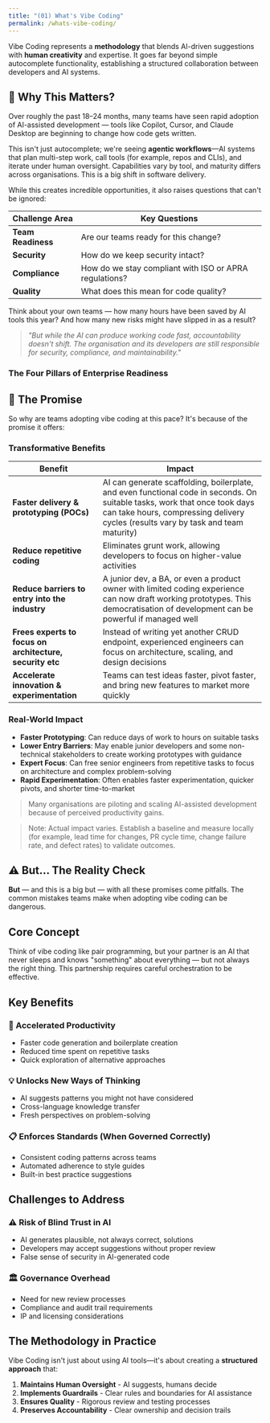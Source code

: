 ```yaml
---
title: "(01) What's Vibe Coding"
permalink: /whats-vibe-coding/
---
```


Vibe Coding represents a **methodology** that blends AI-driven suggestions with **human creativity** and expertise. It goes far beyond simple autocomplete functionality, establishing a structured collaboration between developers and AI systems.

## 🤔 Why This Matters?

Over roughly the past 18–24 months, many teams have seen rapid adoption of AI-assisted development — tools like Copilot, Cursor, and Claude Desktop are beginning to change how code gets written.

This isn't just autocomplete; we're seeing **agentic workflows**—AI systems that plan multi-step work, call tools (for example, repos and CLIs), and iterate under human oversight. Capabilities vary by tool, and maturity differs across organisations. This is a big shift in software delivery.

While this creates incredible opportunities, it also raises questions that can't be ignored:

| Challenge Area | Key Questions |
|----------------|---------------|
| **Team Readiness** | Are our teams ready for this change? |
| **Security** | How do we keep security intact? |
| **Compliance** | How do we stay compliant with ISO or APRA regulations? |
| **Quality** | What does this mean for code quality? |

Think about your own teams — how many hours have been saved by AI tools this year? And how many new risks might have slipped in as a result?

> *"But while the AI can produce working code fast, accountability doesn't shift. The organisation and its developers are still responsible for security, compliance, and maintainability."*

### The Four Pillars of Enterprise Readiness

## 🚀 The Promise

So why are teams adopting vibe coding at this pace? It's because of the promise it offers:

### Transformative Benefits

| Benefit | Impact |
|---------|--------|
| **Faster delivery & prototyping (POCs)** | AI can generate scaffolding, boilerplate, and even functional code in seconds. On suitable tasks, work that once took days can take hours, compressing delivery cycles (results vary by task and team maturity) |
| **Reduce repetitive coding** | Eliminates grunt work, allowing developers to focus on higher-value activities |
| **Reduce barriers to entry into the industry** | A junior dev, a BA, or even a product owner with limited coding experience can now draft working prototypes. This democratisation of development can be powerful if managed well |
| **Frees experts to focus on architecture, security etc** | Instead of writing yet another CRUD endpoint, experienced engineers can focus on architecture, scaling, and design decisions |
| **Accelerate innovation & experimentation** | Teams can test ideas faster, pivot faster, and bring new features to market more quickly |

### Real-World Impact

- **Faster Prototyping**: Can reduce days of work to hours on suitable tasks
- **Lower Entry Barriers**: May enable junior developers and some non-technical stakeholders to create working prototypes with guidance
- **Expert Focus**: Can free senior engineers from repetitive tasks to focus on architecture and complex problem-solving
- **Rapid Experimentation**: Often enables faster experimentation, quicker pivots, and shorter time-to-market

> Many organisations are piloting and scaling AI-assisted development because of perceived productivity gains.

> Note: Actual impact varies. Establish a baseline and measure locally (for example, lead time for changes, PR cycle time, change failure rate, and defect rates) to validate outcomes.

## ⚠️ But... The Reality Check

**But** — and this is a big but — with all these promises come pitfalls. The common mistakes teams make when adopting vibe coding can be dangerous.

## Core Concept

Think of vibe coding like pair programming, but your partner is an AI that never sleeps and knows "something" about everything — but not always the right thing. This partnership requires careful orchestration to be effective.

## Key Benefits

### 🚀 Accelerated Productivity
- Faster code generation and boilerplate creation
- Reduced time spent on repetitive tasks
- Quick exploration of alternative approaches

### 💡 Unlocks New Ways of Thinking
- AI suggests patterns you might not have considered
- Cross-language knowledge transfer
- Fresh perspectives on problem-solving

### 📋 Enforces Standards (When Governed Correctly)
- Consistent coding patterns across teams
- Automated adherence to style guides
- Built-in best practice suggestions

## Challenges to Address

### ⚠️ Risk of Blind Trust in AI
- AI generates plausible, not always correct, solutions
- Developers may accept suggestions without proper review
- False sense of security in AI-generated code

### 🏛️ Governance Overhead
- Need for new review processes
- Compliance and audit trail requirements
- IP and licensing considerations

## The Methodology in Practice

Vibe Coding isn't just about using AI tools—it's about creating a **structured approach** that:

1. **Maintains Human Oversight** - AI suggests, humans decide
2. **Implements Guardrails** - Clear rules and boundaries for AI assistance
3. **Ensures Quality** - Rigorous review and testing processes
4. **Preserves Accountability** - Clear ownership and decision trails
